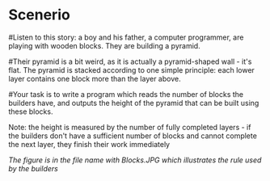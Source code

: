 # **Scenerio**

#Listen to this story: a boy and his father, a computer programmer, are playing with wooden blocks. They are building a pyramid.

#Their pyramid is a bit weird, as it is actually a pyramid-shaped wall - it's flat. The pyramid is stacked according to one simple principle: each lower layer contains one block more than the layer above.

#Your task is to write a program which reads the number of blocks the builders have, and outputs the height of the pyramid that can be built using these blocks.

Note: the height is measured by the number of fully completed layers - if the builders don't have a sufficient number of blocks and cannot complete the next layer, they finish their work immediately

*The figure is in the file name with Blocks.JPG which illustrates the rule used by the builders*